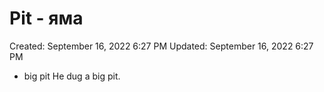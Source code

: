 # Pit - яма

Created: September 16, 2022 6:27 PM
Updated: September 16, 2022 6:27 PM

- big pit He dug a big pit.